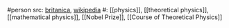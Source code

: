 #person 
src: [britanica](https://www.britannica.com/topic/Course-of-Theoretical-Physics), [wikipedia](https://en.wikipedia.org/wiki/Lev_Landau) 
#: [[physics]], [[theoretical physics]], [[mathematical physics]], [[Nobel Prize]], [[Course of Theoretical Physics]] 

